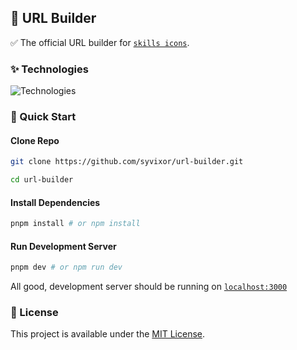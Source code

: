 ## 🔗 URL Builder

✅ The official URL builder for [`skills icons`](https://github.com/syvixor/skills-icons).

### ✨ Technologies

![Technologies](https://skills.syvixor.com/api/icons?i=ts,nuxt,eslint,vueuse,motion,tailwind)

### 🚀 Quick Start

#### Clone Repo
  
```bash
git clone https://github.com/syvixor/url-builder.git

cd url-builder
```

#### Install Dependencies

```bash
pnpm install # or npm install
```

#### Run Development Server

```bash
pnpm dev # or npm run dev
```

All good, development server should be running on [`localhost:3000`](http://localhost:3000)

### 📜 License

This project is available under the [MIT License](LICENSE).